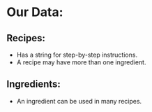 # Our Data:

## Recipes:
- Has a string for step-by-step instructions.
- A recipe may have more than one ingredient.

## Ingredients:
- An ingredient can be used in many recipes.